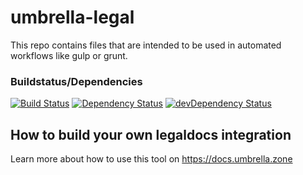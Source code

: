 # umbrella-legal
This repo contains files that are intended to be used in automated workflows like gulp or grunt.

### Buildstatus/Dependencies
[![Build Status](https://travis-ci.org/UmbrellaZone/umbrella-legal.svg?branch=v0.0.3)](https://travis-ci.org/UmbrellaZone/umbrella-legal)
[![Dependency Status](https://david-dm.org/umbrellazone/umbrella-legal.svg)](https://david-dm.org/umbrellazone/umbrella-legal)
[![devDependency Status](https://david-dm.org/umbrellazone/umbrella-legal/dev-status.svg)](https://david-dm.org/umbrellazone/umbrella-legal#info=devDependencies)


## How to build your own legaldocs integration
Learn more about how to use this tool on https://docs.umbrella.zone
